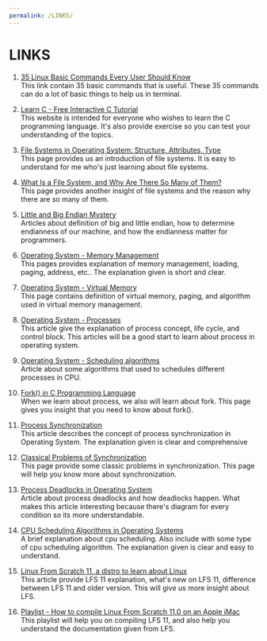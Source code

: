 ```yaml
---
permalink: /LINKS/
---
```


# LINKS

1. [35 Linux Basic Commands Every User Should Know](https://www.hostinger.com/tutorials/linux-commands)<br>
This link contain 35 basic commands that is useful. These 35 commands can do a lot of basic things to help us in terminal.

2. [Learn C - Free Interactive C Tutorial](https://www.learn-c.org)<br>
This website is intended for everyone who wishes to learn the C programming language. It's also provide exercise so you can test your understanding of the topics.

3. [File Systems in Operating System: Structure, Attributes, Type](https://www.guru99.com/file-systems-operating-system.html)<br>
This page provides us an introduction of file systems. It is easy to understand for me who's just learning about file systems. 

4. [What Is a File System, and Why Are There So Many of Them?](https://www.howtogeek.com/196051/htg-explains-what-is-a-file-system-and-why-are-there-so-many-of-them/)<br>
This page provides another insight of file systems and the reason why there are so many of them.

5. [Little and Big Endian Mystery](https://www.geeksforgeeks.org/little-and-big-endian-mystery/)<br>
Articles about definition of big and little endian, how to determine endianness of our machine, and how the endianness matter for programmers.

6. [Operating System - Memory Management](https://www.tutorialspoint.com/operating_system/os_memory_management.htm)<br>
This pages provides explanation of memory management, loading, paging, address, etc.. The explanation given is short and clear.

7. [Operating System - Virtual Memory](https://www.tutorialspoint.com/operating_system/os_virtual_memory.htm)<br>
This page contains definition of virtual memory, paging, and algorithm used in virtual memory management.

8. [Operating System - Processes](https://www.tutorialspoint.com/operating_system/os_processes.htm)<br>
This article give the explanation of process concept, life cycle, and control block. This articles will be a good start to learn about process in operating system.

9. [Operating System - Scheduling algorithms](https://www.tutorialspoint.com/operating_system/os_process_scheduling_algorithms.htm)<br>
Article about some algorithms that used to schedules different processes in CPU.

10. [Fork() in C Programming Language](https://www.section.io/engineering-education/fork-in-c-programming-language/)<br>
When we learn about process, we also will learn about fork. This page gives you insight that you need to know about fork().

11. [Process Synchronization](https://www.studytonight.com/operating-system/process-synchronization)<br>
This article describes the concept of process synchronization in Operating System. The explanation given is clear and comprehensive

12. [Classical Problems of Synchronization](https://www.studytonight.com/operating-system/classical-problems-of-synchronization)<br>
This page provide some classic problems in synchronization. This page will help you know more about synchronization.

13. [Process Deadlocks in Operating System](https://www.tutorialspoint.com/process-deadlocks-in-operating-system)<br>
Article about process deadlocks and how deadlocks happen. What makes this article interesting because there's diagram for every condition so its more understandable.

14. [CPU Scheduling Algorithms in Operating Systems](https://www.guru99.com/cpu-scheduling-algorithms.html)<br>
A brief explanation about cpu scheduling. Also include with some type of cpu scheduling algorithm. The explanation given is clear and easy to understand.

15. [Linux From Scratch 11, a distro to learn about Linux](https://www.itsfoss.net/linux-from-scratch-11/)<br>
This article provide LFS 11 explanation, what's new on LFS 11, difference between LFS 11 and older version. This will give us more insight about LFS.

16. [Playlist - How to compile Linux From Scratch 11.0 on an Apple iMac](https://www.youtube.com/playlist?list=PLyc5xVO2uDsDK5_zewRXYOZA0cyjwcboE)<br>
This playlist will help you on compiling LFS 11, and also help you understand the documentation given from LFS.
